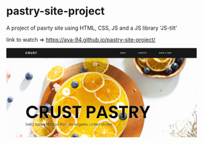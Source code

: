 # pastry-site-project

A project of pasrty site using HTML, CSS, JS and a JS library 'JS-tilt'

link to watch => https://aya-94.github.io/pastry-site-project/

![](./images/crust-image.png)
